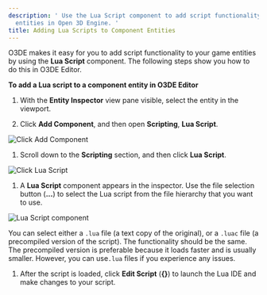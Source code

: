 ```yaml
---
description: ' Use the Lua Script component to add script functionality to your game
  entities in Open 3D Engine. '
title: Adding Lua Scripts to Component Entities
---
```


O3DE makes it easy for you to add script functionality to your game entities by using the **Lua Script** component. The following steps show you how to do this in O3DE Editor.

**To add a Lua script to a component entity in O3DE Editor**

1. With the **Entity Inspector** view pane visible, select the entity in the viewport.

1. Click **Add Component**, and then open **Scripting**, **Lua Script**.

![Click Add Component](/images/user-guide/scripting/lua/lua-scripting-ces-1.png)

1. Scroll down to the **Scripting** section, and then click **Lua Script**.

![Click Lua Script](/images/user-guide/scripting/lua/lua-scripting-ces-2.png)

1. A **Lua Script** component appears in the inspector. Use the file selection button (**...**) to select the Lua script from the file hierarchy that you want to use.

![Lua Script component](/images/user-guide/scripting/lua/lua-scripting-ces-3.png)

   You can select either a `.lua` file (a text copy of the original), or a `.luac` file (a precompiled version of the script). The functionality should be the same. The precompiled version is preferable because it loads faster and is usually smaller. However, you can use`.lua` files if you experience any issues.

1. After the script is loaded, click **Edit Script** (**\{\}**) to launch the Lua IDE and make changes to your script.

